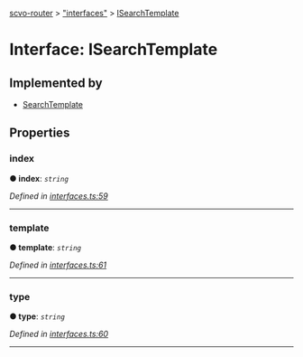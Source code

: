 [scvo-router](../README.md) > ["interfaces"](../modules/_interfaces_.md) > [ISearchTemplate](../interfaces/_interfaces_.isearchtemplate.md)



# Interface: ISearchTemplate

## Implemented by

* [SearchTemplate](../classes/_search_template_.searchtemplate.md)


## Properties
<a id="index"></a>

###  index

**●  index**:  *`string`* 

*Defined in [interfaces.ts:59](https://github.com/scvodigital/scvo-router/blob/cf1da63/src/interfaces.ts#L59)*





___

<a id="template"></a>

###  template

**●  template**:  *`string`* 

*Defined in [interfaces.ts:61](https://github.com/scvodigital/scvo-router/blob/cf1da63/src/interfaces.ts#L61)*





___

<a id="type"></a>

###  type

**●  type**:  *`string`* 

*Defined in [interfaces.ts:60](https://github.com/scvodigital/scvo-router/blob/cf1da63/src/interfaces.ts#L60)*





___


